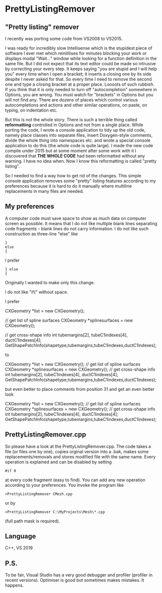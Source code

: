 # PrettyListingRemover
"Pretty listing" remover
-------------------------------------------------------------------
I recently was porting some code from VS2008 to VS2015. 

I was ready for incredibly slow Intellisense which is the stupidest piece of 
software I ever met which reinitilises for minutes blocking your work or displays modal "Wait..." window while 
looking for a function definition in the same file. But I did not expect that its text editor could be made so 
intrusive by correcting your every step. It keeps saying "you are stupid and I will help you" every time when I open a 
bracket; it inserts a closing one by its side despite I never asked for that. So every time I need to remove the
second one and type a closing bracket at a proper place. Loooots of such rubbish. If you think that 
it is only needed to turn off "autocompletion" somewhere in Options, you are wrong. You must watch for "brackets" in Options
but you will not find any. There are dozens of places which control various autocompletions and actions and other similar 
operations, on paste, on typing, on indentation etc. 

But this is not the whole story. There is such a terrible thing called <B>reformatting</B> controlled in Options and not from a single place. 
While porting the code, I wrote a console application to tidy up the old code, namely place classes into separate files, insert Doxygen-style comments,
divide the whole thing into namespaces etc. and wrote a special console application to do this
(the whole code is quite large). I made the new code compile under 2015 but at some moment after some work with it I discovered that <B>THE WHOLE CODE</B> had been reformatted without any warning. I have no idea when. Now I know this reformatting is called "pretty listing". 

So I needed to find a way how to get rid of the changes. This simple console application removes some "pretty" listing features according to my preferences because it is hard to do it manually where multiline replacements in many files are needed.

My preferences
--------------
A computer code must save space to show as much data on computer screen as possible. It means that I do not like multiple blank lines
separating code fragments - blank lines do not carry information. I do not like such construction as three-line "else" like

	}
	else
	{

I prefer

	} else
	{
	
Originally I wanted to make only this change.
	
I do not like "if(" without space.

I prefer

  CXGeometry *list = new CXGeometry();

  // get list of spline surfaces
  CXGeometry *splinesurfaces = new CXGeometry();

  // get cross-shape info
  int tubemargins[2], tubeC1indexes[4], ductC1indexes[4];
  GetShapePatchInfo(shapetype,tubemargins,tubeC1indexes,ductC1indexes);

to
  
  CXGeometry *list = new CXGeometry();
  // get list of spline surfaces
  CXGeometry *splinesurfaces = new CXGeometry();
  // get cross-shape info
  int tubemargins[2], tubeC1indexes[4], ductC1indexes[4];
  GetShapePatchInfo(shapetype,tubemargins,tubeC1indexes,ductC1indexes);
  
but even better to place comments from position 31 and get an even better look

  CXGeometry *list = new CXGeometry();
								// get list of spline surfaces
  CXGeometry *splinesurfaces = new CXGeometry();
								// get cross-shape info
  int tubemargins[2], tubeC1indexes[4], ductC1indexes[4];
  GetShapePatchInfo(shapetype,tubemargins,tubeC1indexes,ductC1indexes);

PrettyListingRemover.cpp
------------------------
  
So please have a look at the PrettyListingRemover.cpp. The code takes a file (or files one by one), copies orginal version into a .bak, makes some replacements/removals and stores modified file with the same name. Every operation is explained and can be disabled by setting 

	#if 0 
	
at every code fragment (easy to find). You can add any new operation according to your preferences.
You invoke the program like

	>PrettyListingRemover CMesh.cpp

or by

	>PrettyListingRemover C:\MyProjects\Mesh\*.cpp
	
(full path mask is required).

Language
--------
C++, VS 2019

P.S.
----

To be fair, Visual Studio has a very good debugger and profiler (profiler in recent versions). Optimiser is good but sometimes makes mistakes.
It happens.


